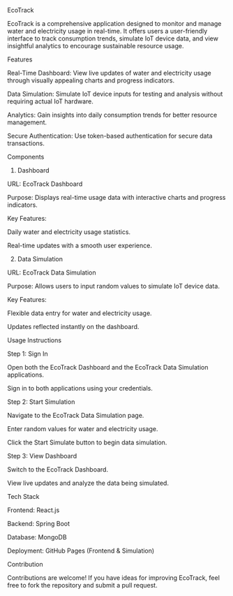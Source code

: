 EcoTrack

EcoTrack is a comprehensive application designed to monitor and manage water and electricity usage in real-time. It offers users a user-friendly interface to track consumption trends, simulate IoT device data, and view insightful analytics to encourage sustainable resource usage.

Features

Real-Time Dashboard: View live updates of water and electricity usage through visually appealing charts and progress indicators.

Data Simulation: Simulate IoT device inputs for testing and analysis without requiring actual IoT hardware.

Analytics: Gain insights into daily consumption trends for better resource management.

Secure Authentication: Use token-based authentication for secure data transactions.

Components

1. Dashboard

URL: EcoTrack Dashboard

Purpose: Displays real-time usage data with interactive charts and progress indicators.

Key Features:

Daily water and electricity usage statistics.

Real-time updates with a smooth user experience.

2. Data Simulation

URL: EcoTrack Data Simulation

Purpose: Allows users to input random values to simulate IoT device data.

Key Features:

Flexible data entry for water and electricity usage.

Updates reflected instantly on the dashboard.

Usage Instructions

Step 1: Sign In

Open both the EcoTrack Dashboard and the EcoTrack Data Simulation applications.

Sign in to both applications using your credentials.

Step 2: Start Simulation

Navigate to the EcoTrack Data Simulation page.

Enter random values for water and electricity usage.

Click the Start Simulate button to begin data simulation.

Step 3: View Dashboard

Switch to the EcoTrack Dashboard.

View live updates and analyze the data being simulated.

Tech Stack

Frontend: React.js

Backend: Spring Boot

Database: MongoDB

Deployment: GitHub Pages (Frontend & Simulation)

Contribution

Contributions are welcome! If you have ideas for improving EcoTrack, feel free to fork the repository and submit a pull request.
